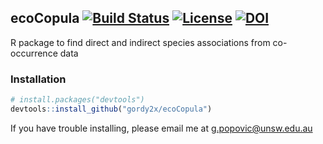 ## ecoCopula [![Build Status](https://app.travis-ci.com/gordy2x/ecoCopula.svg)](https://app.travis-ci.com/gordy2x/ecoCopula) [![License](http://img.shields.io/badge/license-LGPL%20%28%3E=%202.1%29-brightgreen.svg?style=flat)](http://www.gnu.org/licenses/gpl-2.0.html) [![DOI](https://zenodo.org/badge/139233335.svg)](https://zenodo.org/badge/latestdoi/139233335)

R package to find direct and indirect species associations from co-occurrence data

### Installation

```r
# install.packages("devtools")
devtools::install_github("gordy2x/ecoCopula")
```

If you have trouble installing, please email me at [g.popovic@unsw.edu.au](mailto:g.popovic@unsw.edu.au)
